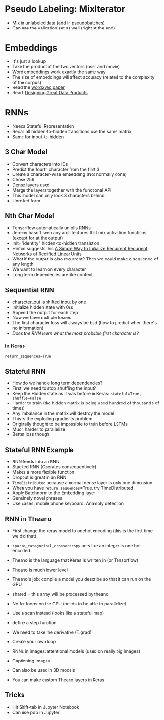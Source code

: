 # Pseudo Labeling: MixIterator
- Mix in unlabeled data (add in pseudobatches)
- Can use the validation set as well (right at the end)

# Embeddings

- It's just a lookup
- Take the product of the two vectors (user and movie)
- Word embeddings work exactly the same way
- The size of embeddings will affect accuracy (related to the complexity of the corpus)
- Read the [word2vec paper](https://arxiv.org/abs/1301.3781)
- Read: [Designing Great Data Products](https://www.oreilly.com/ideas/drivetrain-approach-data-products)


# RNNs

- Needs Stateful Representation
- Recall all hidden-to-hidden transitions use the same matrix
- Same for input-to-hidden

## 3 Char Model
- Convert characters into IDs
- Predict the fourth character from the first 3
- Create a character-wise embedding (Not normally done)
- Chose 256
- Dense layers used
- Merge the layers together with the functional API
- This model can only look 3 characters behind
- Unrolled form

## Nth Char Model

- Tensorflow automatically unrolls RNNs
- Jeremy hasn't seen any architectures that mix activation functions (except for at the output)
- Init="identity" hidden-to-hidden transistion
- Hinton suggests this
[A Simple Way to Initialize Recurrent Recurrent Networks of Rectified Linear Units](https://arxiv.org/abs/1504.00941)
- What if the output is also recurrent? Then we could make a sequence of any length
- We want to learn on every character
- Long term dependecies are like context

## Sequential RNN

- character_out is shifted input by one
- Initialize hidden state with 0ss
- Append the output for each step
- Now we have multiple losses
- The first character loss will always be bad (how to predict when there's no information)
- *Does the RNN learn what the most probable first character is?*

### In Keras

`return_sequences=True`

## Stateful RNN

- How do we handle long term dependencies?
- First, we need to stop shuffling the input?
- Keep the Hidden state as it was before
in Keras: `stateful=True, shuffle=False`
- Harder to train (the hidden matrix is being used hundred of thousands of times)
- Any imbalance in the matrix will destroy the model
- This is the exploding gradients problem
- Originally thought to be impossible to train before LSTMs
- Much harder to parallelize
- Better loss though

## Stateful RNN Example

- RNN feeds into an RNN
- Stacked RNN (Operates consequentively)
- Makes a more flexible function
- Dropout is great in an RNN
- `TimeDistributed` because a normal dense layer is only one dimension
- When you have `return_sequences`=True, try TimeDistributed
- Apply Batchnorm to the Embedding layer
- Genuinely novel phrases
- Use cases: mobile phone keyboard. Anamoly detection

## RNN in Theano

- First change the keras model to onehot encoding (this is the first time we did that)
- `sparse_categorical_crossentropy` acts like an integer is one hot encoded
- Theano is the language that Keras is written in (or Tensorflow)
- Theano is much lower level
- Theano's job: compile a model you describe so that it can run on the GPU
- shared = this array will be processed by theano
- No for loops on the GPU (needs to be able to parallelize)
- Use a scan instead (looks like a stateful map)
- define a step function
- We need to take the derivative (T.grad)
- Create your own loop

- RNNs in images: attentional models (used on really big images)
- Captioning images
- Can also be used in 3D models
- You can make custom Theano layers in Keras

## Tricks

- Hit Shift-tab in Jupyter Notebook
- Can use pdb in Jupyter